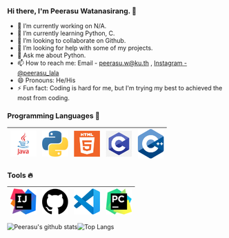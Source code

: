 ### Hi there, I'm Peerasu Watanasirang. 👋

- 🔭 I’m currently working on N/A.
- 🌱 I’m currently learning Python, C.
- 👯 I’m looking to collaborate on Github.
- 🤔 I’m looking for help with some of my projects.
- 💬 Ask me about Python.
- 📫 How to reach me: Email - peerasu.w@ku.th , [Instagram - @peerasu_lala](https://www.instagram.com/peerasu_lala/)
- 😄 Pronouns: He/His
- ⚡ Fun fact: Coding is hard for me, but I'm trying my best to achieved the most from coding.

### Programming Languages  :rocket:
|<img src="https://github.com/BellBoyZz/BellBoyZz/blob/master/images/Programming_languages/javalogo.png" width=60> | <img src="https://github.com/BellBoyZz/BellBoyZz/blob/master/images/Programming_languages/1024px-Python-logo-notext.svg.png" width=60> |<img src="https://github.com/BellBoyZz/BellBoyZz/blob/master/images/Programming_languages/logo-html-5.png" width=60> |<img src="https://github.com/BellBoyZz/BellBoyZz/blob/master/images/Programming_languages/c.png" width=60> |<img src="https://github.com/BellBoyZz/BellBoyZz/blob/master/images/Programming_languages/cpp.png" width=60> |
|:---:|:---:|:---:|:---:|:---:|


### Tools :fire:
|<img src="https://github.com/BellBoyZz/BellBoyZz/blob/master/images/tools/intellij-idea_logo_300x300.png" width=60>| <img src="https://github.com/BellBoyZz/BellBoyZz/blob/master/images/tools/25231.svg" width=60> |<img src="https://github.com/BellBoyZz/BellBoyZz/blob/master/images/tools/logo-stable.png" width=60> |<img src="https://github.com/BellBoyZz/BellBoyZz/blob/master/images/tools/PyCharm_Logo.svg.png" width=60> |
|:---:|:---:|:---:|:---:|


![Peerasu's github stats](https://github-readme-stats.vercel.app/api?username=BellBoyZz)![Top Langs](https://github-readme-stats.vercel.app/api/top-langs/?username=BellBoyZz&layout=compact)
